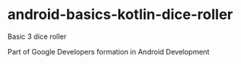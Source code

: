 # android-basics-kotlin-dice-roller
Basic 3 dice roller

Part of Google Developers formation in Android Development
